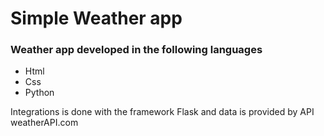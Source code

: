 <h1>Simple Weather app</h1>
<h3>Weather app developed in the following languages</h3>
<ul>
  <li>Html</li>
  <li>Css</li>
  <li>Python</li>
</ul>

Integrations is done with the framework Flask and data is provided by API weatherAPI.com
